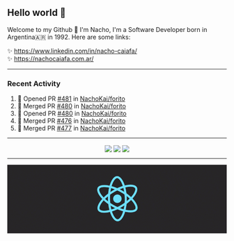 ## Hello world 👋  
Welcome to my Github 🧙‍ I'm Nacho, I'm a Software Developer born in Argentina🇦🇷 in 1992. Here are some links:  
  
✨ https://www.linkedin.com/in/nacho-caiafa/  
✨ https://nachocaiafa.com.ar/  

---

### Recent Activity

<!--START_SECTION:activity-->
1. 💪 Opened PR [#481](https://github.com/NachoKai/forito/pull/481) in [NachoKai/forito](https://github.com/NachoKai/forito)
2. 🎉 Merged PR [#480](https://github.com/NachoKai/forito/pull/480) in [NachoKai/forito](https://github.com/NachoKai/forito)
3. 💪 Opened PR [#480](https://github.com/NachoKai/forito/pull/480) in [NachoKai/forito](https://github.com/NachoKai/forito)
4. 🎉 Merged PR [#476](https://github.com/NachoKai/forito/pull/476) in [NachoKai/forito](https://github.com/NachoKai/forito)
5. 🎉 Merged PR [#477](https://github.com/NachoKai/forito/pull/477) in [NachoKai/forito](https://github.com/NachoKai/forito)
<!--END_SECTION:activity-->

---

<p align="center">
    <img align='center' src="https://github-readme-stats.vercel.app/api?username=NachoKai&theme=react&hide_border=true&include_all_commits=false&count_private=true" />
    <img align="center" src="https://github-readme-stats.vercel.app/api/top-langs?username=NachoKai&langs_count=10&show_icons=true&locale=en&layout=compact&theme=react&hide_border=true" />
    <img align='center' src="https://github-readme-streak-stats.herokuapp.com/?user=NachoKai&theme=react&hide_border=true" />
</p>

---

<p align="center">
    <img align='center' src='https://raw.githubusercontent.com/NachoKai/NachoKai/master/x3x5w638kkixi9s3h3vw.gif' >
</p>
